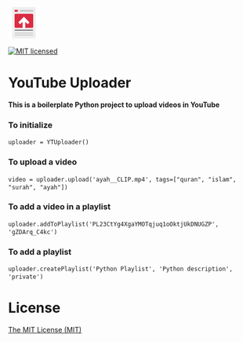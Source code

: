 ![YouTube Upload Logo](youtube.png)


[![MIT 
licensed](https://img.shields.io/badge/license-MIT-blue.svg)](LICENSE)

# YouTube Uploader

**This is a boilerplate Python project to upload videos in YouTube**

### To initialize

    uploader = YTUploader()

### To upload a video

    video = uploader.upload('ayah__CLIP.mp4', tags=["quran", "islam", "surah", "ayah"])

### To add a video in a playlist
    
    uploader.addToPlaylist('PL23CtYg4XgaYMOTqjuq1oOktjUkDNUGZP', 'gZDArq_C4kc')

### To add a playlist
    
    uploader.createPlaylist('Python Playlist', 'Python description', 'private')

# License
[The MIT License (MIT)](LICENSE)

